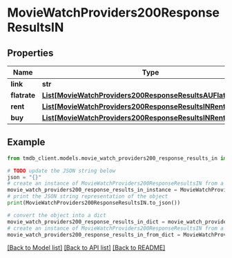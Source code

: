# MovieWatchProviders200ResponseResultsIN


## Properties

Name | Type | Description | Notes
------------ | ------------- | ------------- | -------------
**link** | **str** |  | [optional] 
**flatrate** | [**List[MovieWatchProviders200ResponseResultsAUFlatrateInner]**](MovieWatchProviders200ResponseResultsAUFlatrateInner.md) |  | [optional] 
**rent** | [**List[MovieWatchProviders200ResponseResultsINRentInner]**](MovieWatchProviders200ResponseResultsINRentInner.md) |  | [optional] 
**buy** | [**List[MovieWatchProviders200ResponseResultsINRentInner]**](MovieWatchProviders200ResponseResultsINRentInner.md) |  | [optional] 

## Example

```python
from tmdb_client.models.movie_watch_providers200_response_results_in import MovieWatchProviders200ResponseResultsIN

# TODO update the JSON string below
json = "{}"
# create an instance of MovieWatchProviders200ResponseResultsIN from a JSON string
movie_watch_providers200_response_results_in_instance = MovieWatchProviders200ResponseResultsIN.from_json(json)
# print the JSON string representation of the object
print(MovieWatchProviders200ResponseResultsIN.to_json())

# convert the object into a dict
movie_watch_providers200_response_results_in_dict = movie_watch_providers200_response_results_in_instance.to_dict()
# create an instance of MovieWatchProviders200ResponseResultsIN from a dict
movie_watch_providers200_response_results_in_from_dict = MovieWatchProviders200ResponseResultsIN.from_dict(movie_watch_providers200_response_results_in_dict)
```
[[Back to Model list]](../README.md#documentation-for-models) [[Back to API list]](../README.md#documentation-for-api-endpoints) [[Back to README]](../README.md)


